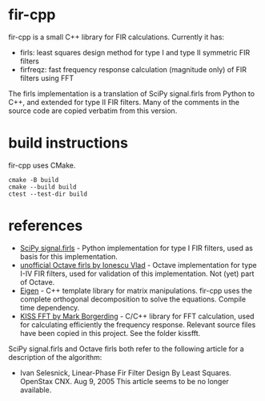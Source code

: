# fir-cpp
fir-cpp is a small C++ library for FIR calculations. Currently it has:
- firls: least squares design method for type I and type II symmetric FIR filters
- firfreqz: fast frequency response calculation (magnitude only) of FIR filters using FFT

The firls implementation is a translation of SciPy signal.firls from Python to C++, and extended for type II FIR filters. Many of the comments in the source code are copied verbatim from this version.

# build instructions
fir-cpp uses CMake.
```
cmake -B build
cmake --build build
ctest --test-dir build
```

# references
- [SciPy signal.firls](https://docs.scipy.org/doc/scipy/reference/generated/scipy.signal.firls.html) - Python implementation for type I FIR filters, used as basis for this implementation. 
- [unofficial Octave firls by Ionescu Vlad](https://savannah.gnu.org/bugs/?func=detailitem&item_id=51310) - Octave implementation for type I-IV FIR filters, used for validation of this implementation. Not (yet) part of Octave.
- [Eigen](https://eigen.tuxfamily.org/) - C++ template library for matrix manipulations. fir-cpp uses the complete orthogonal decomposition to solve the equations. Compile time dependency.
- [KISS FFT by Mark Borgerding](https://github.com/mborgerding/kissfft) - C/C++ library for FFT calculation, used for calculating efficiently the frequency response. Relevant source files have been copied in this project. See the folder kissfft.

SciPy signal.firls and Octave firls both refer to the following article for a description of the algorithm:
- Ivan Selesnick, Linear-Phase Fir Filter Design By Least Squares. OpenStax CNX. Aug 9, 2005
This article seems to be no longer available.
